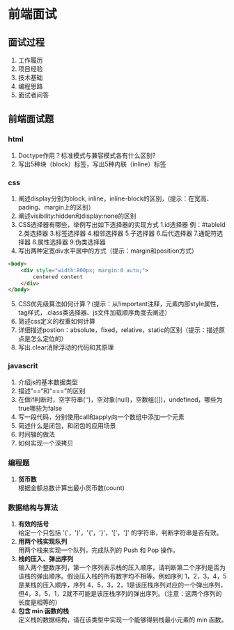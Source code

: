 #  前端面试 

## 面试过程
1. 工作履历
2. 项目经验
3. 技术基础
4. 编程思路
5. 面试者问答

## 前端面试题

### html
1. Doctype作用？标准模式与兼容模式各有什么区别?
2. 写出5种块（block）标签，写出5种内联（inline）标签

### css
1. 阐述display分别为block, inline，inline-block的区别，(提示：在宽高、pading、margin上的区别）
2. 阐述visibility:hidden和display:none的区别
3. CSS选择器有哪些，举例写出如下选择器的实现方式
    1.id选择器 例：#tableId                                                                                                       
    2.类选择器
    3.标签选择器
    4.相邻选择器
    5.子选择器
    6.后代选择器
    7.通配符选择器
    8.属性选择器
    9.伪类选择器
4. 写出两种定宽div水平居中的方式（提示：margin和position方式）
```html
<body>
    <div style="width:800px; margin:0 auto;">
        centered content
    </div>
</body>
```

5. CSS优先级算法如何计算？(提示：从!important注释，元素内部style属性，tag样式，.class类选择器、js文件加载顺序角度去阐述）
6. 简述css定义的权重如何计算
7. 详细描述postion：absolute，fixed，relative，static的区别（提示：描述原点是怎么定位的）
8. 写出.clear消除浮动的代码和其原理

### javascrit
1. 介绍js的基本数据类型               
2. 描述”==“和“===”的区别
3. 在做if判断时，空字符串(‘’)，空对象(null)，空数组([])，undefined，哪些为true哪些为false
4. 写一段代码，分别使用call和apply向一个数组中添加一个元素
5. 简述什么是闭包，和闭包的应用场景
6. 时间轴的做法
7. 如何实现一个深拷贝

### 编程题
1. **货币数**  
    根据金额总数计算出最小货币数(count)

### 数据结构与算法
1. **有效的括号**  
    给定一个只包括 '('，')'，'{'，'}'，'['，']' 的字符串，判断字符串是否有效。
2. **用两个栈实现队列**  
    用两个栈来实现一个队列，完成队列的 Push 和 Pop 操作。
3. **栈的压入、弹出序列**  
    输入两个整数序列，第一个序列表示栈的压入顺序，请判断第二个序列是否为该栈的弹出顺序。假设压入栈的所有数字均不相等。例如序列 1，2，3，4，5 是某栈的压入顺序，序列 4，5，3，2，1是该压栈序列对应的一个弹出序列，但4，3，5，1，2就不可能是该压栈序列的弹出序列。（注意：这两个序列的长度是相等的）
4. **包含 min 函数的栈**  
    定义栈的数据结构，请在该类型中实现一个能够得到栈最小元素的 min 函数。



